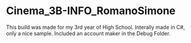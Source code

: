 # Cinema_3B-INFO_RomanoSimone

This build was made for my 3rd year of High School.
Interally made in C#, only a nice sample.
Included an account maker in the Debug Folder.
